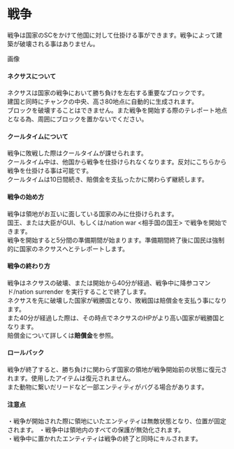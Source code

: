 # 戦争
戦争は国家のSCをかけて他国に対して仕掛ける事ができます。戦争によって建築が破壊される事はありません。  

画像

#### ネクサスについて
ネクサスは国家の戦争において勝ち負けを左右する重要なブロックです。  
建国と同時にチャンクの中央、高さ80地点に自動的に生成されます。  
ブロックを破壊することはできません。また戦争を開始する際のテレポート地点となる為、周囲にブロックを置かないでください。

#### クールタイムについて
戦争に敗戦した際はクールタイムが課せられます。  
クールタイム中は、他国から戦争を仕掛けられなくなります。反対にこちらから戦争を仕掛ける事は可能です。  
クールタイムは10日間続き、賠償金を支払ったかに関わらず継続します。  

#### 戦争の始め方
戦争は領地がお互いに面している国家のみに仕掛けられます。  
国王、または大臣がGUI、もしくは/nation war <相手国の国王> で戦争を開始できます。  
戦争を開始すると5分間の準備期間が始まります。準備期間終了後に国民は強制的に国家のネクサスへとテレポートします。  

#### 戦争の終わり方
戦争はネクサスの破壊、または開始から40分が経過、戦争中に降参コマンド/nation surrender を実行することで終了します。  
ネクサスを先に破壊した国家が戦勝国となり、敗戦国は賠償金を支払う事になります。  
また40分が経過した際は、その時点でネクサスのHPがより高い国家が戦勝国となります。  
賠償金について詳しくは**賠償金**を参照。

#### ロールバック
戦争が終了すると、勝ち負けに関わらず国家の領地が戦争開始前の状態に復元されます。使用したアイテムは復元されません。  
また動物に繋いだリードなど一部エンティティがバグる場合があります。  

#### 注意点
・戦争が開始された際に領地にいたエンティティは無敵状態となり、位置が固定されます。
・戦争中は領地内のすべての保護が無効化されます。  
・戦争中に置かれたエンティティは戦争の終了と同時にキルされます。  
